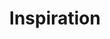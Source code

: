 ---
layout: inspirer_index
title: Inspiration
permalink: /inspiration/
intro: Adding sketching to the design process is a great way to amplify software and hardware tools.
bgimgheader: true
text-twtr: En train d'explorer la sélection d'inspiration du @MagDuWebdesign
---